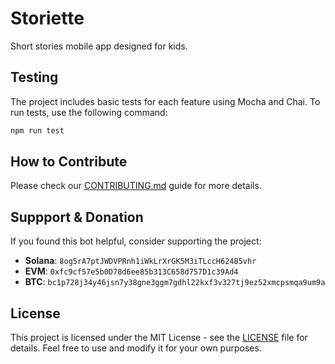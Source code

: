 # Storiette

Short stories mobile app designed for kids.

## Testing

The project includes basic tests for each feature using Mocha and Chai. To run tests, use the following command:

```bash
npm run test
```

## How to Contribute

Please check our [CONTRIBUTING.md](CONTRIBUTING.md) guide for more details.

## Suppport & Donation

If you found this bot helpful, consider supporting the project:

- **Solana**: `8og5rA7ptJWDVPRnh1iWkLrXrGK5M3iTLccH624B5vhr`
- **EVM**: `0xfc9cf57e5b0D78d6ee85b313C658d757D1c39Ad4`
- **BTC**: `bc1p728j34y46jsn7y38gne3ggm7gdhl22kxf3v327tj9ez52xmcpsmqa9um9a`

## License

This project is licensed under the MIT License - see the [LICENSE](LICENSE) file for details. Feel free to use and modify it for your own purposes.
